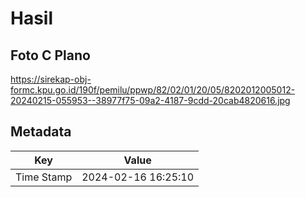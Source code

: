 # Hasil

## Foto C Plano

https://sirekap-obj-formc.kpu.go.id/190f/pemilu/ppwp/82/02/01/20/05/8202012005012-20240215-055953--38977f75-09a2-4187-9cdd-20cab4820616.jpg


## Metadata

| Key        | Value               |
| ---------- | ------------------- |
| Time Stamp | 2024-02-16 16:25:10 |



